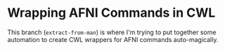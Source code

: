 Wrapping AFNI Commands in CWL
=============================

This branch (`extract-from-man`) is where I'm trying to put together some automation to create CWL wrappers for AFNI commands auto-magically.

